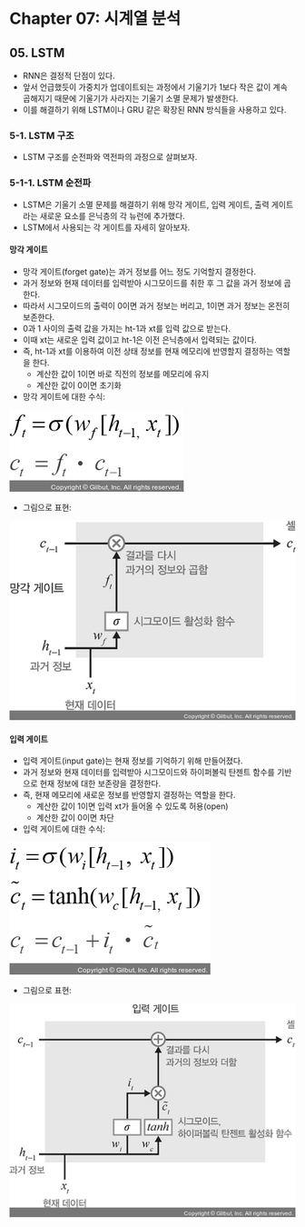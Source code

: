 # Chapter 07: 시계열 분석
## 05. LSTM
- RNN은 결정적 단점이 있다.
- 앞서 언급했듯이 가중치가 업데이트되는 과정에서 기울기가 1보다 작은 값이 계속 곱해지기 때문에 기울기가 사라지는 기울기 소멸 문제가 발생한다.
- 이를 해결하기 위해 LSTM이나 GRU 같은 확장된 RNN 방식들을 사용하고 있다.

### 5-1. LSTM 구조
- LSTM 구조를 순전파와 역전파의 과정으로 살펴보자.

### 5-1-1. LSTM 순전파
- LSTM은 기울기 소멸 문제를 해결하기 위해 망각 게이트, 입력 게이트, 출력 게이트라는 새로운 요소를 은닉층의 각 뉴런에 추가했다.
- LSTM에서 사용되는 각 게이트를 자세히 알아보자.

#### 망각 게이트
- 망각 게이트(forget gate)는 과거 정보를 어느 정도 기억할지 결정한다.
- 과거 정보와 현재 데이터를 입력받아 시그모이드를 취한 후 그 값을 과거 정보에 곱한다.
- 따라서 시그모이드의 출력이 0이면 과거 정보는 버리고, 1이면 과거 정보는 온전히 보존한다.
- 0과 1 사이의 출력 값을 가지는 ht-1과 xt를 입력 값으로 받는다.
- 이때 xt는 새로운 입력 값이고 ht-1은 이전 은닉층에서 입력되는 값이다.
- 즉, ht-1과 xt를 이용하여 이전 상태 정보를 현재 메모리에 반영할지 결정하는 역할을 한다.
    - 계산한 값이 1이면 바로 직전의 정보를 메모리에 유지
    - 계산한 값이 0이면 초기화
- 망각 게이트에 대한 수식:

![](./assets/Ch07-2/formula01.jpg)

- 그림으로 표현:

![](./assets/Ch07-2/deeplearning01.jpg)

#### 입력 게이트
- 입력 게이트(input gate)는 현재 정보를 기억하기 위해 만들어졌다.
- 과거 정보와 현재 데이터를 입력받아 시그모이드와 하이퍼볼릭 탄젠트 함수를 기반으로 현재 정보에 대한 보존량을 결정한다.
- 즉, 현재 메모리에 새로운 정보를 반영할지 결정하는 역할을 한다.
    - 계산한 값이 1이면 입력 xt가 들어올 수 있도록 허용(open)
    - 계산한 값이 0이면 차단
- 입력 게이트에 대한 수식:

![](./assets/Ch07-2/formula02.jpg)

- 그림으로 표현:

![](./assets/Ch07-2/deeplearning02.jpg)